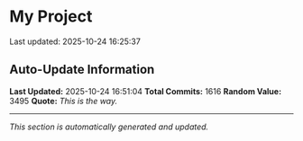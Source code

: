 # My Project


Last updated: 2025-10-24 16:25:37























































































































































































































































































































































































































































































































































































































































































































































































































































































































































































































































































































































































































































































































































































































































































































































































































































































































































































































































































































































































































































































## Auto-Update Information

**Last Updated:** 2025-10-24 16:51:04
**Total Commits:** 1616
**Random Value:** 3495
**Quote:** _This is the way._

---
_This section is automatically generated and updated._